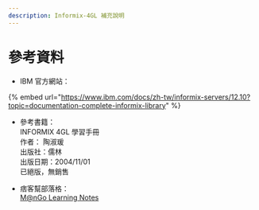 ```yaml
---
description: Informix-4GL 補充說明
---
```


# 參考資料

* IBM 官方網站：

{% embed url="https://www.ibm.com/docs/zh-tw/informix-servers/12.10?topic=documentation-complete-informix-library" %}

* 參考書籍：\
  INFORMIX 4GL 學習手冊\
  作者： 陶淑瑗\
  出版社：儒林\
  出版日期：2004/11/01\
  已絕版，無銷售



* 痞客幫部落格：\
  [M@nGo Learning Notes](https://give0714.pixnet.net/blog)

